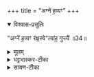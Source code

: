 +++
title = "अग्ने॑ ह॒व्यꣳ"
+++
<details open><summary>विश्वास-प्रसुतिः</summary>

"अग्ने॑ ह॒व्यꣳ र॑क्ष॒स्वे"त्या॑ह॒ गुप्त्यै॑ ॥34॥
</details>
<details><summary>मूलम्</summary>

"अग्ने॑ ह॒व्यꣳ र॑क्ष॒स्वे"त्या॑ह॒ गुप्त्यै॑ ॥34॥
</details>
<details><summary>भट्टभास्कर-टीका</summary>

17अग्ने हव्यमिति गार्हपत्याभिमन्त्रणम् ॥
</details>

<details><summary>सायण-टीका</summary>

अत्र हविषो रक्षामात्रं विवक्षितमित्याह- ‘अग्ने हव्यꣳ रक्षस्वेत्याह गुप्त्यै’ (ब्रा. का. ३ प्र. २ अ. ४ ) इति।

_______________________________

पूर्ववद्व्याचष्टे – ‘अग्ने हव्यꣳ रक्षस्वेत्याह गुप्त्यै’ (ब्रा. का. ३ प्र. २ अ. ८) इति।  
</details>
